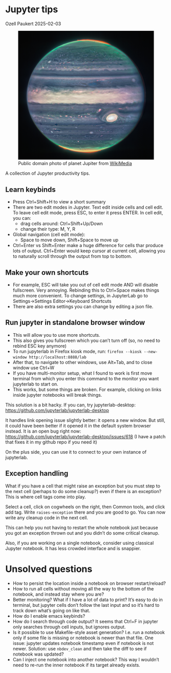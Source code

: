 # Jupyter tips
Ozell Paukert
2025-02-03

<!-- WARNING: THIS FILE WAS AUTOGENERATED! DO NOT EDIT! -->

<figure>
<img src="cover.jpg"
alt="Public domain photo of planet Jupiter from WikiMedia" />
<figcaption aria-hidden="true">Public domain photo of planet Jupiter
from <a
href="https://commons.wikimedia.org/wiki/File:Jupiter_Showcases_Auroras,_Hazes_(NIRCam_Closeup).jpg">WikiMedia</a></figcaption>
</figure>

A collection of Jupyter productivity tips.

## Learn keybinds

- Press Ctrl+Shift+H to view a short summary
- There are two edit modes in Jupyter. Text edit inside cells and cell
  edit. To leave cell edit mode, press ESC, to enter it press ENTER. In
  cell edit, you can:
  - drag cells around: Ctrl+Shift+Up/Down
  - change their type: M, Y, R
- Global navigation (cell edit mode):
  - Space to move down, Shift+Space to move up
- Ctrl+Enter vs Shift+Enter make a huge difference for cells thar
  produce lots of output. Ctrl+Enter would keep cursor at current cell,
  allowing you to naturally scroll through the output from top to
  bottom.

## Make your own shortcuts

- For example, ESC will take you out of cell edit mode AND will disable
  fullscreen. Very annoying. Rebinding this to Ctrl+Space makes things
  much more convenient. To change settings, in JupyterLab go to
  Settings-\>Settings Editor-\>Keyboard Shortcuts
- There are also extra settings you can change by editing a json file.

## Run jupyter in standalone browser window

- This will allow you to use more shortcuts.
- This also gives you fullscreen which you can’t turn off (so, no need
  to rebind ESC key anymore)
- To run jupyterlab in Firefox kiosk mode, run:
  `firefox --kiosk --new-window http://localhost:8888/lab`
- After that, to navigate to other windows, use Alt+Tab, and to close
  window use Ctrl+W
- If you have multi-monitor setup, what I found to work is first move
  terminal from which you enter this command to the monitor you want
  jupyterlab to start on.
- This works, but some things are broken. For example, clicking on links
  inside jupyter notebooks will break things.

This solution is a bit hacky. If you can, try jupyterlab-desktop:
<https://github.com/jupyterlab/jupyterlab-desktop>

It handles link opening issue slightly better: it opens a new window.
But still, it could have been better if it opened it in the default
system browser instead. It is an open bug right now:
<https://github.com/jupyterlab/jupyterlab-desktop/issues/618> (I have a
patch that fixes it in my github repo if you need it)

On the plus side, you can use it to connect to your own instance of
jupyterlab.

## Exception handling

What if you have a cell that might raise an exception but you must step
to the next cell (perhaps to do some cleanup?) even if there is an
exception? This is where cell tags come into play.

Select a cell, click on cogwheels on the right, then Common tools, and
click add tag. Write `raises-exception` there and you are good to go.
You can now write any cleanup code in the next cell.

This can help you not having to restart the whole notebook just because
you got an exception thrown out and you didn’t do some critical cleanup.

Also, if you are working on a single notebook, consider using classical
Jupyter notebook. It has less crowded interface and is snappier.

# Unsolved questions

- How to persist the location inside a notebook on browser
  restart/reload?
- How to run all cells without moving all the way to the bottom of the
  notebook, and instead stay where you are?
- Better monitoring? What if I have a lot of data to print? It’s easy to
  do in terminal, but jupyter cells don’t follow the last input and so
  it’s hard to track down what’s going on like that.
- How do I enable emacs keybinds?
- How do I search through code output? It seems that Ctrl+F in jupyter
  only searches through cell inputs, but ignores output.
- Is it possible to use Makefile-style asset generation? I.e. run a
  notebook only if some file is missing or notebook is newer than that
  file. One issue: jupyter updates notebook timestamp even if notebook
  is not newer. Solution: use `nbdev_clean` and then take the diff to
  see if notebook was updated?
- Can I inject one notebook into another notebook? This way I wouldn’t
  need to re-run the inner notebook if its target already exists.
